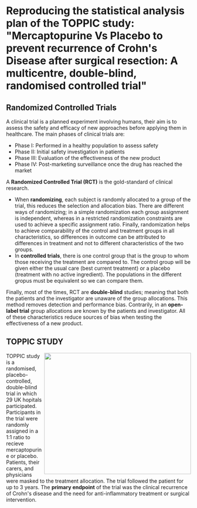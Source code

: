 # Reproducing the statistical analysis plan of the TOPPIC study: "Mercaptopurine Vs Placebo to prevent recurrence of Crohn's Disease after surgical resection: A multicentre, double-blind, randomised controlled trial"

## Randomized Controlled Trials
A clinical trial is a planned experiment involving humans, their aim is to assess the safety and efficacy of new approaches before applying them in healthcare. The main phases of clinical trials are:
* Phase I: Performed in a healthy population to assess safety
* Phase II: Initial safety investigation in patients
* Phase III: Evaluation of the effectiveness of the new product
* Phase IV: Post-marketing surveillance once the drug has reached the market

A **Randomized Controlled Trial (RCT)** is the gold-standard of clinical research. 
* When **randomizing**, each subject is randomly allocated to a group of the trial, this reduces the selection and allocation bias. There are different ways of randomizing; in a simple randomization each group assignment is independent, whereas in a restricted randomization constraints are used to achieve a specific assignment ratio. Finally, randomization helps to achieve comparability of the control and treatment groups in all characteristics, so differences in outcome can be attributed to differences in treatment and not to different characteristics of the two groups.  
* In **controlled trials**, there is one control group that is the group to whom those receiving the treatment are compared to. The control group will be given either the usual care (best current treatment) or a placebo (treatment with no active ingredient). The populations in the different gropus must be equivalent so we can compare them.

Finally, most of the times, RCT are **double-blind** studies; meaning that both the patients and the investigator are unaware of the group allocations. This method removes detection and performance bias. Contrarily, in an **open-label trial** group allocations are known by the patients and investigator.
All of these characteristics reduce sources of bias when testing the effectiveness of a new product.

## TOPPIC STUDY
<img align = "right" width="400" height = "330" src = "https://ars.els-cdn.com/content/image/1-s2.0-S2468125316300784-gr1.gif">

TOPPIC study is a randomised, placebo-controlled, double-blind trial in which 29 UK hopitals participated. Participants in the trial were randomly assigned in a 1:1 ratio to recieve mercaptopurine or placebo. Patients, their carers, and physicians were masked to the treatment allocation. The trial followed the patient for up to 3 years.
The **primary endpoint** of the trial was the clinical recurrence of Crohn's disease and the need for anti-inflammatory treatment or surgical intervention.
